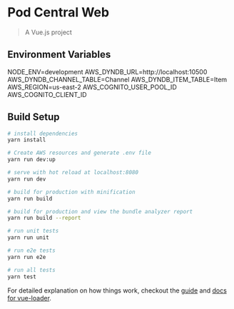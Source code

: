 # Pod Central Web

> A Vue.js project

## Environment Variables

NODE_ENV=development
AWS_DYNDB_URL=http://localhost:10500
AWS_DYNDB_CHANNEL_TABLE=Channel
AWS_DYNDB_ITEM_TABLE=Item
AWS_REGION=us-east-2
AWS_COGNITO_USER_POOL_ID
AWS_COGNITO_CLIENT_ID

## Build Setup

``` bash
# install dependencies
yarn install

# Create AWS resources and generate .env file
yarn run dev:up

# serve with hot reload at localhost:8080
yarn run dev

# build for production with minification
yarn run build

# build for production and view the bundle analyzer report
yarn run build --report

# run unit tests
yarn run unit

# run e2e tests
yarn run e2e

# run all tests
yarn test
```

For detailed explanation on how things work, checkout the [guide](http://vuejs-templates.github.io/webpack/) and [docs for vue-loader](http://vuejs.github.io/vue-loader).
